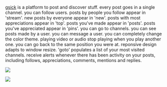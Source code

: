 [gsick](http://gsick.com) is a platform to post and discover stuff.
every post goes in a single channel.
you can follow users.
posts by people you follow appear in 'stream'.
new posts by everyone appear in 'new'.
posts with most appreciations appear in 'top'.
posts you've made appear in 'posts'.
posts you've appreciated appear in 'pins'.
you can go to channels.
you can see posts made by a user.
you can message a user.
you can completely change the color theme.
playing video or audio stop playing when you play another one.
you can go back to the same position you were at.
reponsive design adapts to window resize.
'goto' populates a list of your most visited channels.
receive alerts whenever there has been activity on your posts,
including follows, appreciations, comments, mentions and replies.


![](http://i.imgur.com/c71emms.jpg)

![](http://i.imgur.com/BM3QEBS.jpg)

